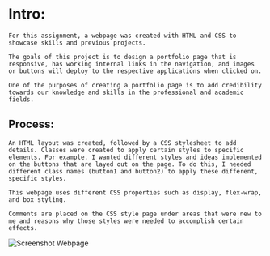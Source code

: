 # Intro:
    For this assignment, a webpage was created with HTML and CSS to showcase skills and previous projects.

    The goals of this project is to design a portfolio page that is responsive, has working internal links in the navigation, and images or buttons will deploy to the respective applications when clicked on. 

    One of the purposes of creating a portfolio page is to add credibility towards our knowledge and skills in the professional and academic fields. 

## Process:
    An HTML layout was created, followed by a CSS stylesheet to add details. Classes were created to apply certain styles to specific elements. For example, I wanted different styles and ideas implemented on the buttons that are layed out on the page. To do this, I needed different class names (button1 and button2) to apply these different, specific styles. 

    This webpage uses different CSS properties such as display, flex-wrap, and box styling.
    
    Comments are placed on the CSS style page under areas that were new to me and reasons why those styles were needed to accomplish certain effects.

![Screenshot Webpage](https://user-images.githubusercontent.com/98536530/156300197-c0afbbbd-e3e4-421c-ad16-f91dca0ca176.png)
